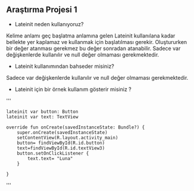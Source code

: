 ## <a name="1"></a> Araştırma Projesi 1

- Lateinit neden kullanıyoruz?

Kelime anlamı geç başlatma anlamına gelen Lateinit kullanılana kadar bellekte yer kaplamaz ve kullanmak için başlatılması gerekir. Oluştururken bir değer atanması gerekmez bu değer sonradan atanabilir. Sadece var değişkenlerde kullanılır ve null değer olmaması gerekmektedir.

- Lateinit kullanımından bahseder misiniz?

Sadece var değişkenlerde kullanılır ve null değer olmaması gerekmektedir.

- Lateinit için bir örnek kullanım gösterir misiniz ?


'''
    
    lateinit var button: Button
    lateinit var text: TextView

    override fun onCreate(savedInstanceState: Bundle?) {
        super.onCreate(savedInstanceState)
        setContentView(R.layout.activity_main)
        button= findViewById(R.id.button)
        text=findViewById(R.id.textView3)
        button.setOnClickListener {
            text.text= "Luna"
        }

    }
    
   '''
